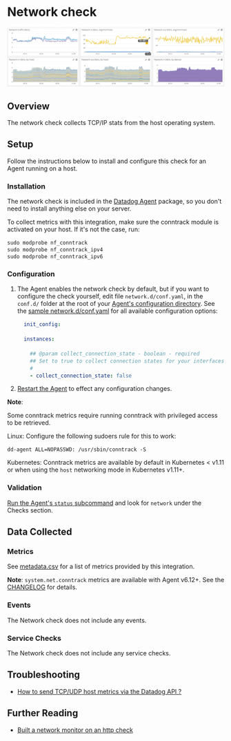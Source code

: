# Network check

![Network Dashboard][1]

## Overview

The network check collects TCP/IP stats from the host operating system.

## Setup

Follow the instructions below to install and configure this check for an Agent running on a host.

### Installation

The network check is included in the [Datadog Agent][2] package, so you don't need to install anything else on your server.

To collect metrics with this integration, make sure the conntrack module is activated on your host. If it's not the case, run:

```
sudo modprobe nf_conntrack
sudo modprobe nf_conntrack_ipv4
sudo modprobe nf_conntrack_ipv6
```

### Configuration

1. The Agent enables the network check by default, but if you want to configure the check yourself, edit file `network.d/conf.yaml`, in the `conf.d/` folder at the root of your [Agent's configuration directory][3].
  See the [sample network.d/conf.yaml][4] for all available configuration options:

    ```yaml
      init_config:

      instances:

        ## @param collect_connection_state - boolean - required
        ## Set to true to collect connection states for your interfaces
        #
        - collect_connection_state: false
    ```

2. [Restart the Agent][5] to effect any configuration changes.

**Note**: 

Some conntrack metrics require running conntrack with privileged access to be retrieved. 

Linux: Configure the following sudoers rule for this to work:

```
dd-agent ALL=NOPASSWD: /usr/sbin/conntrack -S
```

Kubernetes: Conntrack metrics are available by default in Kubernetes < v1.11 or when using the `host` networking mode in Kubernetes v1.11+. 

### Validation

[Run the Agent's `status` subcommand][6] and look for `network` under the Checks section.

## Data Collected
### Metrics
See [metadata.csv][7] for a list of metrics provided by this integration.

**Note**: `system.net.conntrack` metrics are available with Agent v6.12+. See the [CHANGELOG][8] for details.

### Events
The Network check does not include any events.

### Service Checks
The Network check does not include any service checks.

## Troubleshooting

* [How to send TCP/UDP host metrics via the Datadog API ?][9]

## Further Reading

* [Built a network monitor on an http check][10]


[1]: https://raw.githubusercontent.com/DataDog/integrations-core/master/network/images/netdashboard.png
[2]: https://app.datadoghq.com/account/settings#agent
[3]: https://docs.datadoghq.com/agent/guide/agent-configuration-files/?tab=agentv6#agent-configuration-directory
[4]: https://github.com/DataDog/integrations-core/blob/master/network/datadog_checks/network/data/conf.yaml.default
[5]: https://docs.datadoghq.com/agent/guide/agent-commands/?tab=agentv6#start-stop-and-restart-the-agent
[6]: https://docs.datadoghq.com/agent/guide/agent-commands/?tab=agentv6#agent-status-and-information
[7]: https://github.com/DataDog/integrations-core/blob/master/network/metadata.csv
[8]: https://github.com/DataDog/integrations-core/blob/master/network/CHANGELOG.md#1110--2019-05-14
[9]: https://docs.datadoghq.com/integrations/faq/how-to-send-tcp-udp-host-metrics-via-the-datadog-api
[10]: https://docs.datadoghq.com/monitors/monitor_types/network
